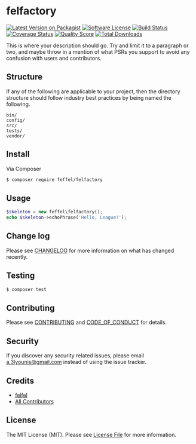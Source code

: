 # felfactory

[![Latest Version on Packagist][ico-version]][link-packagist]
[![Software License][ico-license]](LICENSE.md)
[![Build Status][ico-travis]][link-travis]
[![Coverage Status][ico-coverage]][link-coverage]
[![Quality Score][ico-code-quality]][link-code-quality]
[![Total Downloads][ico-downloads]][link-downloads]

This is where your description should go. Try and limit it to a paragraph or two, and maybe throw in a mention of what
PSRs you support to avoid any confusion with users and contributors.

## Structure

If any of the following are applicable to your project, then the directory structure should follow industry best practices by being named the following.

```
bin/        
config/
src/
tests/
vendor/
```


## Install

Via Composer

``` bash
$ composer require feffel/felfactory
```

## Usage

``` php
$skeleton = new feffel\felfactory();
echo $skeleton->echoPhrase('Hello, League!');
```

## Change log

Please see [CHANGELOG](CHANGELOG.md) for more information on what has changed recently.

## Testing

``` bash
$ composer test
```

## Contributing

Please see [CONTRIBUTING](CONTRIBUTING.md) and [CODE_OF_CONDUCT](CODE_OF_CONDUCT.md) for details.

## Security

If you discover any security related issues, please email a.3lyounis@gmail.com instead of using the issue tracker.

## Credits

- [felfel][link-author]
- [All Contributors][link-contributors]

## License

The MIT License (MIT). Please see [License File](LICENSE.md) for more information.

[ico-version]: https://img.shields.io/packagist/v/feffel/felfactory.svg?style=flat-square
[ico-license]: https://img.shields.io/badge/license-MIT-brightgreen.svg?style=flat-square
[ico-travis]: https://img.shields.io/travis/com/feffel/felfactory/master.svg?style=flat-square
[ico-coverage]: https://img.shields.io/codeclimate/coverage/feffel/felfactory.svg?style=flat-square
[ico-code-quality]: https://img.shields.io/codeclimate/maintainability/feffel/felfactory.svg?style=flat-square
[ico-downloads]: https://img.shields.io/packagist/dt/feffel/felfactory.svg?style=flat-square

[link-packagist]: https://packagist.org/packages/feffel/felfactory
[link-travis]: https://travis-ci.com/feffel/felfactory
[link-coverage]: https://codeclimate.com/github/feffel/felfactory/test_coverage
[link-code-quality]: https://codeclimate.com/github/feffel/felfactory/maintainability
[link-downloads]: https://packagist.org/packages/feffel/felfactory
[link-author]: https://github.com/feffel
[link-contributors]: ../../contributors
